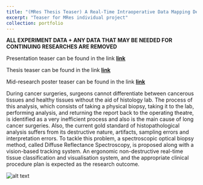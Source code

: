 ```yaml
---
title: "(MRes Thesis Teaser) A Real-Time Intraoperative Data Mapping Device for Probe-Based Measurement Using Computer Vision"
excerpt: "Teaser for MRes individual project"
collection: portfolio
---
```


**ALL EXPERIMENT DATA + ANY DATA THAT MAY BE NEEDED FOR CONTINUING RESEARCHES ARE REMOVED**

Presentation teaser can be found in the link **[link](https://github.com/changh95/changh95.github.io/blob/master/files/portfolio_%20mres.pptx?raw=true)**

Thesis teaser can be found in the link **[link](https://github.com/changh95/changh95.github.io/raw/master/files/mres%20thesis.pdf)**

Mid-research poster teaser can be found in the link **[link](https://github.com/changh95/changh95.github.io/raw/master/files/Vision-based%20Real-Time%20Surgical%20Instrument%20Tracking%20and%20Sample%20Mapping%20Device.pdf)**


During cancer surgeries, surgeons cannot differentiate between cancerous tissues and healthy tissues without the aid of histology lab. The process of this analysis, which consists of taking a physical biopsy, taking it to the lab, performing analysis, and returning the report back to the operating theatre, is identified as a very inefficient process and also is the main cause of long cancer surgeries. Also, the current gold standard of histopathological analysis suffers from its destructive nature, artifacts, sampling errors and interpretation errors. To tackle this problem, a spectroscopic optical biopsy method, called Diffuse Reflectance Spectroscopy, is proposed along with a vision-based tracking system. An ergonomic non-destructive real-time tissue classification and visualisation system, and the appropriate clinical procedure plan is expected as the research outcome.

![alt text](https://github.com/changh95/changh95.github.io/blob/master/files/mres_1.png?raw=true)
